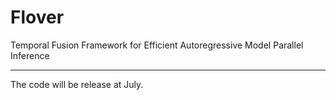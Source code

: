 # Flover
Temporal Fusion Framework for Efficient Autoregressive Model Parallel Inference

---
The code will be release at July.
